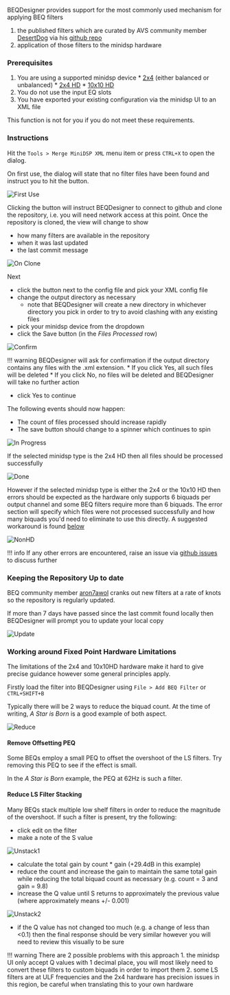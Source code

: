 BEQDesigner provides support for the most commonly used mechanism for applying BEQ filters

  1. the published filters which are curated by AVS community member [DesertDog](https://www.avsforum.com/forum/members/7429388-desertdog.html) via his [github repo](https://github.com/bmiller/miniDSPBEQ)
  2. application of those filters to the minidsp hardware 

### Prerequisites

  1. You are using a supported minidsp device
    * [2x4](https://www.minidsp.com/products/minidsp-in-a-box/minidsp-2x4) (either balanced or unbalanced)
    * [2x4 HD](https://www.minidsp.com/products/minidsp-in-a-box/minidsp-2x4-hd)
    * [10x10 HD](https://www.minidsp.com/products/minidsp-in-a-box/minidsp-10x10-hd)
  2. You do not use the input EQ slots
  3. You have exported your existing configuration via the minidsp UI to an XML file

This function is not for you if you do not meet these requirements.

### Instructions

Hit the `Tools > Merge MiniDSP XML` menu item or press `CTRL+X` to open the dialog.

On first use, the dialog will state that no filter files have been found and instruct you to hit the button.

![First Use](../img/merge_1.png)

Clicking the button will instruct BEQDesigner to connect to github and clone the repository, i.e. you will need network access at this point. Once the repository is cloned, the view will change to show 

* how many filters are available in the repository
* when it was last updated
* the last commit message

![On Clone](../img/merge_2.png)

Next

* click the button next to the config file and pick your XML config file
* change the output directory as necessary
    * note that BEQDesigner will create a new directory in whichever directory you pick in order to try to avoid clashing with any existing files
* pick your minidsp device from the dropdown
* click the Save button (in the *Files Processed* row)

![Confirm](../img/merge_3.png)

!!! warning
    BEQDesigner will ask for confirmation if the output directory contains any files with the .xml extension. 
        * If you click Yes, all such files will be deleted
        * If you click No, no files will be deleted and BEQDesigner will take no further action 
 
* click Yes to continue

The following events should now happen:

* The count of files processed should increase rapidly
* The save button should change to a spinner which continues to spin

![In Progress](../img/merge_4.png)

If the selected minidsp type is the 2x4 HD then all files should be processed successfully

![Done](../img/merge_5.png)

However if the selected minidsp type is either the 2x4 or the 10x10 HD then errors should be expected as the hardware only supports 6 biquads per output channel and some BEQ filters require more than 6  biquads. The error section will specify which files were not processed successfully and how many biquads you'd need to eliminate to use this directly. A suggested workaround is found [below](#Working-around-Fixed-Point-Hardware-Limitations)

![NonHD](../img/merge_error.png)

!!! info
    If any other errors are encountered, raise an issue via [github issues](https://github.com/3ll3d00d/beqdesigner/issues) to discuss further

### Keeping the Repository Up to date

BEQ community member [aron7awol](https://www.avsforum.com/forum/members/8588090-aron7awol.html) cranks out new filters at a rate of knots so the repository is regularly updated. 

If more than 7 days have passed since the last commit found locally then BEQDesigner will prompt you to update your local copy

![Update](../img/merge_6.png)

### Working around Fixed Point Hardware Limitations

The limitations of the 2x4 and 10x10HD hardware make it hard to give precise guidance however some general principles apply.

Firstly load the filter into BEQDesigner using `File > Add BEQ Filter` or `CTRL+SHIFT+B`

Typically there will be 2 ways to reduce the biquad count. At the time of writing, *A Star is Born* is a good example of both aspect.

![Reduce](../img/reduce_filter_count.png)

#### Remove Offsetting PEQ

Some BEQs employ a small PEQ to offset the overshoot of the LS filters. Try removing this PEQ to see if the effect is small.

In the *A Star is Born* example, the PEQ at 62Hz is such a filter.

#### Reduce LS Filter Stacking

Many BEQs stack multiple low shelf filters in order to reduce the magnitude of the overshoot. If such a filter is present, try the following:

* click edit on the filter
* make a note of the S value

![Unstack1](../img/unstack_ls_1.png)

* calculate the total gain by count * gain (+29.4dB in this example)
* reduce the count and increase the gain to maintain the same total gain while reducing the total biquad count as necessary (e.g. count = 3 and gain = 9.8)
* increase the Q value until S returns to approximately the previous value (where approximately means +/- 0.001)

![Unstack2](../img/unstack_ls_2.png)

* if the Q value has not changed too much (e.g. a change of less than <0.1) then the final response should be very similar however you will need to review this visually to be sure

!!! warning
    There are 2 possible problems with this approach
        1. the minidsp UI only accept Q values with 1 decimal place, you will most likely need to convert these filters to custom biquads in order to import them
        2. some LS filters are at ULF frequencies and the 2x4 hardware has precision issues in this region, be careful when translating this to your own hardware
